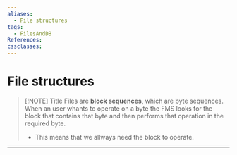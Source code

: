 ```yaml
---
aliases:
  - File structures
tags:
  - FilesAndDB
References: 
cssclasses:
---
```

# File structures

> [!NOTE] Title
> Files are **block sequences**, which are byte sequences. 
> When an user whants to operate on a byte the FMS looks for the block that contains that byte and then performs that operation in the required byte. 
> * This means that we allways need the block to operate. 


***
